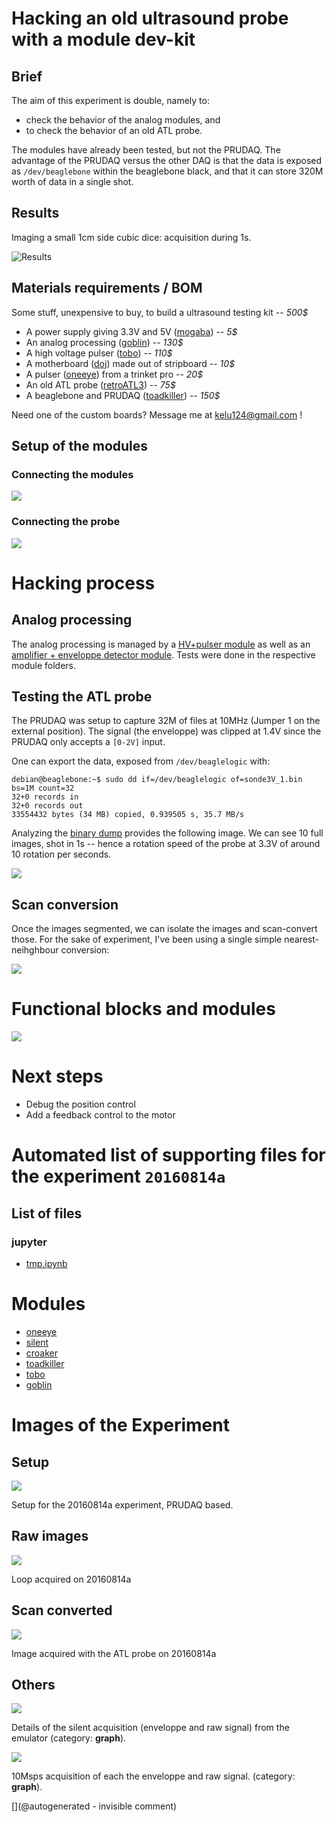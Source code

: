 # Hacking an old ultrasound probe with a module dev-kit

## Brief

The aim of this experiment is double, namely to:

* check the behavior of the analog modules, and
* to check the behavior of an old ATL probe.

The modules have already been tested, but not the PRUDAQ. The advantage of the PRUDAQ versus the other DAQ is that the data is exposed as `/dev/beaglebone` within the beaglebone black, and that it can store 320M worth of data in a single shot.

## Results

Imaging a small 1cm side cubic dice: acquisition during 1s.

![Results](/include/20160814/sonde3V_1.gif)

## Materials requirements / BOM

Some stuff, unexpensive to buy, to build a ultrasound testing kit -- _500$_

* A power supply giving 3.3V and 5V ([mogaba](/retired/mogaba/)) -- _5$_
* An analog processing ([goblin](/goblin/)) -- _130$_
* A high voltage pulser ([tobo](/retired/tobo/)) -- _110$_
* A motherboard ([doj](/doj/)) made out of stripboard  -- _10$_
* A pulser ([oneeye](/retired/oneeye/)) from a trinket pro  -- _20$_
* An old ATL probe ([retroATL3](/retroATL3/)) -- _75$_
* A beaglebone and PRUDAQ ([toadkiller](/retired/toadkiller/)) -- _150$_

Need one of the custom boards? Message me at kelu124@gmail.com !

## Setup of the modules

### Connecting the modules

![](/include/20160814/IMG_3430.png)

### Connecting the probe

![](/include/20160814/IMG_3428.png)

# Hacking process

## Analog processing

The analog processing is managed by a [HV+pulser module](/retired/tobo/) as well as an [amplifier + enveloppe detector module](/goblin/). Tests were done in the respective module folders.

## Testing the ATL probe

The PRUDAQ was setup to capture 32M of files at 10MHz (Jumper 1 on the external position). The signal (the enveloppe) was clipped at 1.4V since the PRUDAQ only accepts a `[0-2V]` input.

One can export the data, exposed from `/dev/beaglelogic` with:

````
debian@beaglebone:~$ sudo dd if=/dev/beaglelogic of=sonde3V_1.bin bs=1M count=32
32+0 records in
32+0 records out
33554432 bytes (34 MB) copied, 0.939505 s, 35.7 MB/s
````

Analyzing the [binary dump](/include/20160814/sonde3V_1.tar.bz2) provides the following image. We can see 10 full images, shot in 1s -- hence a rotation speed of the probe at 3.3V of around 10 rotation per seconds.

![](/include/20160814/sonde3V_1.png)


## Scan conversion

Once the images segmented, we can isolate the images and scan-convert those. For the sake of experiment, I've been using a single simple nearest-neihghbour conversion:

![](/include/20160814/20160814-sonde3V_1-4.csv-SC.png)

# Functional blocks and modules

![](https://raw.githubusercontent.com/kelu124/echomods/master/include/sets/highspeed.png)

# Next steps

* Debug the position control
* Add a feedback control to the motor


# Automated list of supporting files for the __experiment `20160814a`__

## List of files

### jupyter

* [tmp.ipynb](/tmp.ipynb)





# Modules

* [oneeye](/retired/oneeye/)
* [silent](/silent/)
* [croaker](/retired/croaker/)
* [toadkiller](/retired/toadkiller/)
* [tobo](/retired/tobo/)
* [goblin](/goblin/)




# Images of the Experiment

## Setup

![](/include/20160814/20160814-IMG_3430.png)

Setup for the 20160814a experiment, PRUDAQ based.

## Raw images

![](/include/20160814/sonde3V_1.png)

Loop acquired on 20160814a

## Scan converted

![](/include/20160814/20160814-sonde3V_1-4.csv-SC.png)

Image acquired with the ATL probe on 20160814a

## Others

![](/retired/toadkiller/data/test_enveloppe/Details.png)

Details of the silent acquisition (enveloppe and raw signal) from the emulator (category: __graph__).

![](/retired/toadkiller/data/test_enveloppe/SigInSigOut.png)

10Msps acquisition of each the enveloppe and raw signal. (category: __graph__).










[](@autogenerated - invisible comment)